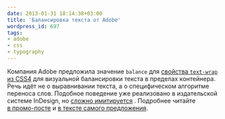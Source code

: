 ```yaml
---
date: 2013-01-31 18:14:38+03:00
title: 'Балансировка текста от Adobe'
wordpress_id: 697
tags:
- adobe
- css
- typography
---
```


Компания Adobe предложила значение `balance` для [свойства `text-wrap` из CSS4][1] для визуальной балансировки текста в пределах контейнера. Речь идёт не о выравнивании текста, а о специфическом алгоритме переноса слов. Подобное поведение уже реализовано в издательской системе InDesign, но [сложно имитируется][2] . Подробнее читайте [в промо-посте][3] и [в тексте самого предложения][4].

[1]: http://dev.w3.org/csswg/css4-text/#wrapping
[2]: http://adobe-webplatform.github.com/balance-text/demo/index.html
[3]: http://blogs.adobe.com/webplatform/2013/01/30/balancing-text-for-better-readability/
[4]: http://adobe-webplatform.github.com/balance-text/proposal/index.html
